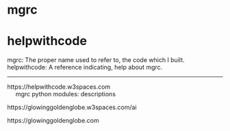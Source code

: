 # mgrc
# helpwithcode
<p>
  mgrc: The proper name used to refer to, the code which I built.
  <br>helpwithcode: A reference indicating, help about mgrc.
</p>
<hr>
<p>
  https://helpwithcode.w3spaces.com
  <br>&nbsp;&nbsp;&nbsp;&nbsp;&nbsp;mgrc python modules: descriptions
</p>
<p>https://glowinggoldenglobe.w3spaces.com/ai</p>
<p>https://glowinggoldenglobe.com</p>
